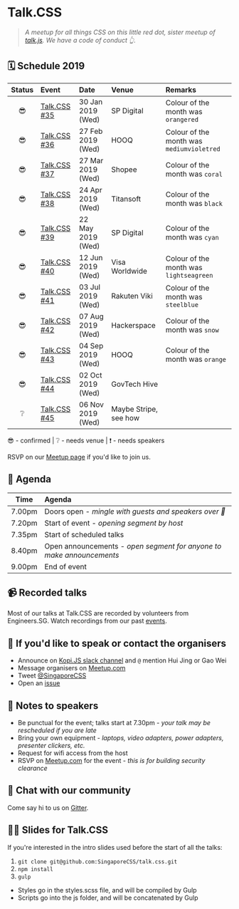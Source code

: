 # Talk.CSS

> _A meetup for all things CSS on this little red dot, sister meetup of [talk.js](https://github.com/SingaporeJS/talk.js). We have a code of conduct 👆._

## 🗓 Schedule 2019

 Status | Event   | Date                         | Venue  | Remarks |
:------:|:--------|:-----------------------------|:-------|:--------|
 😎 | [Talk.CSS #35][35] | 30 Jan 2019 (Wed) | SP Digital | Colour of the month was `orangered`
 😎 | [Talk.CSS #36][36] | 27 Feb 2019 (Wed)  | HOOQ | Colour of the month was `mediumvioletred`
 😎 | [Talk.CSS #37][37] | 27 Mar 2019 (Wed)  | Shopee | Colour of the month was `coral`
 😎 | [Talk.CSS #38][38] | 24 Apr 2019 (Wed)  | Titansoft | Colour of the month was `black`
 😎 | [Talk.CSS #39][39] | 22 May 2019 (Wed)  | SP Digital | Colour of the month was `cyan`
 😎 | [Talk.CSS #40][40] | 12 Jun 2019 (Wed)  | Visa Worldwide | Colour of the month was `lightseagreen`
 😎 | [Talk.CSS #41][41] | 03 Jul 2019 (Wed)  | Rakuten Viki | Colour of the month was `steelblue` 
 😎 | [Talk.CSS #42][42] | 07 Aug 2019 (Wed)  | Hackerspace | Colour of the month was `snow`
 😎 | [Talk.CSS #43][43] | 04 Sep 2019 (Wed)  | HOOQ | Colour of the month was `orange`
 😎 | [Talk.CSS #44][#] | 02 Oct 2019 (Wed)  | GovTech Hive | 
 ❔ | [Talk.CSS #45][#] | 06 Nov 2019 (Wed)  | Maybe Stripe, see how | 

😎 - confirmed | ❔ - needs venue | ❗️ - needs speakers

[#]: https://singaporecss.github.io/ "TalkCSS"
[35]: https://singaporecss.github.io/35 "Talk.CSS #35"
[36]: https://singaporecss.github.io/36 "Talk.CSS #36"
[37]: https://singaporecss.github.io/37 "Talk.CSS #37"
[38]: https://singaporecss.github.io/38 "Talk.CSS #38"
[39]: https://singaporecss.github.io/39 "Talk.CSS #39"
[40]: https://singaporecss.github.io/40 "Talk.CSS #40"
[41]: https://singaporecss.github.io/41 "Talk.CSS #41"
[42]: https://singaporecss.github.io/42 "Talk.CSS #42"
[43]: https://singaporecss.github.io/43 "Talk.CSS #43"
[44]: https://singaporecss.github.io/44 "Talk.CSS #44"

RSVP on our [Meetup page](https://www.meetup.com/SingaporeCSS/) if you'd like to join us.

## 📅 Agenda

Time   | Agenda
------ | :-----
7.00pm | Doors open - _mingle with guests and speakers over 🍕_
7.20pm | Start of event - _opening segment by host_
7.35pm | Start of scheduled talks
8.40pm | Open announcements - _open segment for anyone to make announcements_
9.00pm | End of event

## 📹 Recorded talks

Most of our talks at Talk.CSS are recorded by volunteers from Engineers.SG. Watch recordings from our past [events](https://www.engineers.sg/organization/singaporecss).

## 💬 If you'd like to speak or contact the organisers

- Announce on [Kopi.JS slack channel](https://launchpass.com/kopijs) and `@` mention Hui Jing or Gao Wei
- Message organisers on [Meetup.com](https://www.meetup.com/SingaporeCSS/)
- Tweet [@SingaporeCSS](https://twitter.com/singaporecss)
- Open an [issue](https://github.com/SingaporeCSS/talk.css/issues/new?assignees=&labels=talk&template=talk.md&title=Anything+related+to+CSS+will+do)

## 📝 Notes to speakers

- Be punctual for the event; talks start at 7.30pm - _your talk may be rescheduled if you are late_
- Bring your own equipment - _laptops, video adapters, power adapters, presenter clickers, etc._
- Request for wifi access from the host
- RSVP on [Meetup.com](https://www.meetup.com/SingaporeCSS) for the event - _this is for building security clearance_

## 👋 Chat with our community

Come say hi to us on [Gitter](https://gitter.im/SingaporeCSS/home).

## 👩‍💻 Slides for Talk.CSS

If you're interested in the intro slides used before the start of all the talks:

1. `git clone git@github.com:SingaporeCSS/talk.css.git`
2. `npm install`
3. `gulp`

- Styles go in the styles.scss file, and will be compiled by Gulp
- Scripts go into the js folder, and will be concatenated by Gulp
